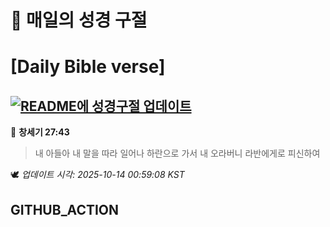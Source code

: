 # 🙏 매일의 성경 구절
# [Daily Bible verse]
## [![README에 성경구절 업데이트](https://github.com/DONGSUKA/first_test/actions/workflows/update-readme-bible.yml/badge.svg)](https://github.com/DONGSUKA/first_test/actions/workflows/update-readme-bible.yml)
<!-- START_BIBLE_VERSE -->
📖 **창세기 27:43**
> 내 아들아 내 말을 따라 일어나 하란으로 가서 내 오라버니 라반에게로 피신하여

🕊️ _업데이트 시각: 2025-10-14 00:59:08 KST_
  <!-- END_BIBLE_VERSE -->
## GITHUB_ACTION
